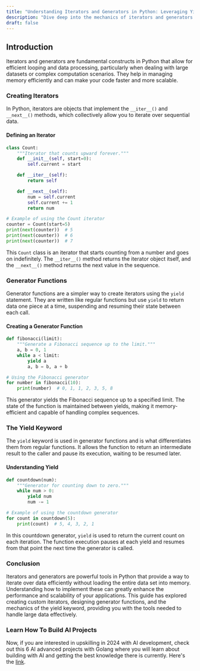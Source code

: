 ```yaml
---
title: "Understanding Iterators and Generators in Python: Leveraging Yield for Efficient Code"
description: "Dive deep into the mechanics of iterators and generators in Python. Learn how to create custom iterators, design generator functions, and effectively use the yield keyword to optimize memory usage and code execution."
draft: false
---
```


## Introduction

Iterators and generators are fundamental constructs in Python that allow for efficient looping and data processing, particularly when dealing with large datasets or complex computation scenarios. They help in managing memory efficiently and can make your code faster and more scalable.

### Creating Iterators

In Python, iterators are objects that implement the `__iter__()` and `__next__()` methods, which collectively allow you to iterate over sequential data.

#### Defining an Iterator

```python
class Count:
    """Iterator that counts upward forever."""
    def __init__(self, start=0):
        self.current = start

    def __iter__(self):
        return self

    def __next__(self):
        num = self.current
        self.current += 1
        return num

# Example of using the Count iterator
counter = Count(start=5)
print(next(counter))  # 5
print(next(counter))  # 6
print(next(counter))  # 7
```

This `Count` class is an iterator that starts counting from a number and goes on indefinitely. The `__iter__()` method returns the iterator object itself, and the `__next__()` method returns the next value in the sequence.

### Generator Functions

Generator functions are a simpler way to create iterators using the `yield` statement. They are written like regular functions but use `yield` to return data one piece at a time, suspending and resuming their state between each call.

#### Creating a Generator Function

```python
def fibonacci(limit):
    """Generate a Fibonacci sequence up to the limit."""
    a, b = 0, 1
    while a < limit:
        yield a
        a, b = b, a + b

# Using the Fibonacci generator
for number in fibonacci(10):
    print(number)  # 0, 1, 1, 2, 3, 5, 8
```

This generator yields the Fibonacci sequence up to a specified limit. The state of the function is maintained between yields, making it memory-efficient and capable of handling complex sequences.

### The Yield Keyword

The `yield` keyword is used in generator functions and is what differentiates them from regular functions. It allows the function to return an intermediate result to the caller and pause its execution, waiting to be resumed later.

#### Understanding Yield

```python
def countdown(num):
    """Generator for counting down to zero."""
    while num > 0:
        yield num
        num -= 1

# Example of using the countdown generator
for count in countdown(5):
    print(count)  # 5, 4, 3, 2, 1
```

In this countdown generator, `yield` is used to return the current count on each iteration. The function execution pauses at each yield and resumes from that point the next time the generator is called.

### Conclusion

Iterators and generators are powerful tools in Python that provide a way to iterate over data efficiently without loading the entire data set into memory. Understanding how to implement these can greatly enhance the performance and scalability of your applications. This guide has explored creating custom iterators, designing generator functions, and the mechanics of the yield keyword, providing you with the tools needed to handle large data effectively.

### Learn How To Build AI Projects

Now, if you are interested in upskilling in 2024 with AI development, check out this 6 AI advanced projects with Golang where you will learn about building with AI and getting the best knowledge there is currently. Here's the [link](https://akhilsharmatech.gumroad.com/l/zgxqq).
